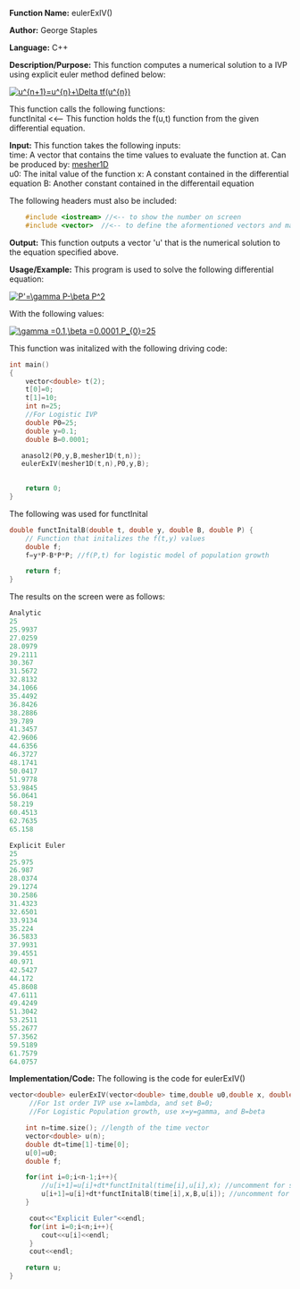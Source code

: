 **Function Name:**          eulerExIV()

**Author:** George Staples

**Language:** C++

**Description/Purpose:** This function computes a numerical solution to a IVP using explicit euler method defined below:

<a href="https://www.codecogs.com/eqnedit.php?latex=u^{n&plus;1}=u^{n}&plus;\Delta&space;tf(u^{n})" target="_blank"><img src="https://latex.codecogs.com/gif.latex?u^{n&plus;1}=u^{n}&plus;\Delta&space;tf(u^{n})" title="u^{n+1}=u^{n}+\Delta tf(u^{n})" /></a>

This function calls the following functions:\
functInital <<-- This function holds the f(u,t) function from the given differential equation.

**Input:** This function takes the following inputs:\
time: A vector that contains the time values to evaluate the function at. Can be produced by: [mesher1D](https://georgest347.github.io/MATH-5620/softwareManual/HW4/mesher1D)\
u0: The inital value of the function
x: A constant contained in the differential equation
B: Another constant contained in the differentail equation
  
The following headers must also be included:
  ```c++
      #include <iostream> //<-- to show the number on screen
      #include <vector>  //<-- to define the aformentioned vectors and matricies
  ```

**Output:** This function outputs a vector 'u' that is the numerical solution to the equation specified above.
	
**Usage/Example:**
This program is used to solve the following differential equation:

<a href="https://www.codecogs.com/eqnedit.php?latex=P'=\gamma&space;P-\beta&space;P^2" target="_blank"><img src="https://latex.codecogs.com/gif.latex?P'=\gamma&space;P-\beta&space;P^2" title="P'=\gamma P-\beta P^2" /></a>

With the following values:

<a href="https://www.codecogs.com/eqnedit.php?latex=\gamma&space;=0.1,\beta&space;=0.0001,P_{0}=25" target="_blank"><img src="https://latex.codecogs.com/gif.latex?\gamma&space;=0.1,\beta&space;=0.0001,P_{0}=25" title="\gamma =0.1,\beta =0.0001,P_{0}=25" /></a>

This function was initalized with the following driving code:
```c++
int main()
{
    vector<double> t(2);
    t[0]=0;
    t[1]=10;
    int n=25;
    //For Logistic IVP
    double P0=25;
    double y=0.1;
    double B=0.0001;

   anasol2(P0,y,B,mesher1D(t,n));
   eulerExIV(mesher1D(t,n),P0,y,B);
   

    return 0;
}
```

The following was used for functInital
```c++
double functInitalB(double t, double y, double B, double P) {
	// Function that initalizes the f(t,y) values
	double f;
    f=y*P-B*P*P; //f(P,t) for logistic model of population growth

	return f;
}
```

The results on the screen were as follows:

```c++
Analytic
25
25.9937
27.0259
28.0979
29.2111
30.367
31.5672
32.8132
34.1066
35.4492
36.8426
38.2886
39.789
41.3457
42.9606
44.6356
46.3727
48.1741
50.0417
51.9778
53.9845
56.0641
58.219
60.4513
62.7635
65.158

Explicit Euler
25
25.975
26.987
28.0374
29.1274
30.2586
31.4323
32.6501
33.9134
35.224
36.5833
37.9931
39.4551
40.971
42.5427
44.172
45.8608
47.6111
49.4249
51.3042
53.2511
55.2677
57.3562
59.5189
61.7579
64.0757
```

**Implementation/Code:** The following is the code for eulerExIV()
```c++
vector<double> eulerExIV(vector<double> time,double u0,double x, double B){
     //For 1st order IVP use x=lambda, and set B=0;
     //For Logistic Population growth, use x=y=gamma, and B=beta

    int n=time.size(); //length of the time vector
    vector<double> u(n);
    double dt=time[1]-time[0];
    u[0]=u0;
    double f;

    for(int i=0;i<n-1;i++){
        //u[i+1]=u[i]+dt*functInital(time[i],u[i],x); //uncomment for simple first order equation IVP
        u[i+1]=u[i]+dt*functInitalB(time[i],x,B,u[i]); //uncomment for logistic model of population growth
    }

     cout<<"Explicit Euler"<<endl;
     for(int i=0;i<n;i++){
        cout<<u[i]<<endl;
     }
     cout<<endl;

    return u;
}
```
